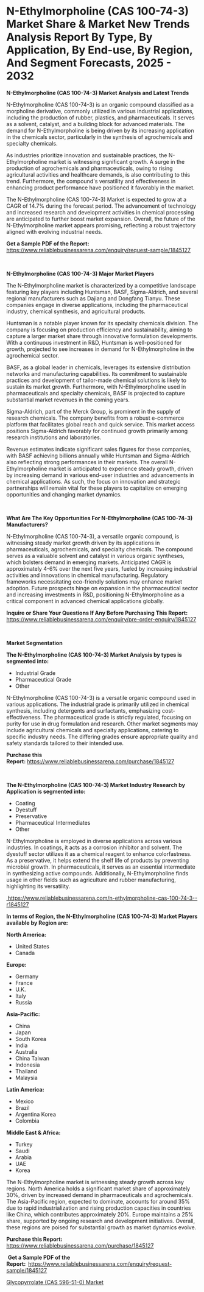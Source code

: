 <p><h1>N-Ethylmorpholine (CAS 100-74-3) Market Share & Market New Trends Analysis Report By Type, By Application, By End-use, By Region, And Segment Forecasts, 2025 - 2032</h1></p><p><strong>N-Ethylmorpholine (CAS 100-74-3) Market Analysis and Latest Trends</strong></p>
<p><p>N-Ethylmorpholine (CAS 100-74-3) is an organic compound classified as a morpholine derivative, commonly utilized in various industrial applications, including the production of rubber, plastics, and pharmaceuticals. It serves as a solvent, catalyst, and a building block for advanced materials. The demand for N-Ethylmorpholine is being driven by its increasing application in the chemicals sector, particularly in the synthesis of agrochemicals and specialty chemicals.</p><p>As industries prioritize innovation and sustainable practices, the N-Ethylmorpholine market is witnessing significant growth. A surge in the production of agrochemicals and pharmaceuticals, owing to rising agricultural activities and healthcare demands, is also contributing to this trend. Furthermore, the compound's versatility and effectiveness in enhancing product performance have positioned it favorably in the market.</p><p>The N-Ethylmorpholine (CAS 100-74-3) Market is expected to grow at a CAGR of 14.7% during the forecast period. The advancement of technology and increased research and development activities in chemical processing are anticipated to further boost market expansion. Overall, the future of the N-Ethylmorpholine market appears promising, reflecting a robust trajectory aligned with evolving industrial needs.</p></p>
<p><strong>Get a Sample PDF of the Report:&nbsp;</strong> <a href="https://www.reliablebusinessarena.com/enquiry/request-sample/1845127?utm_campaign=1143&utm_medium=2&utm_source=Github&utm_content=ia&utm_term=03022025&utm_id=n-ethylmorpholine-cas-100-74-3">https://www.reliablebusinessarena.com/enquiry/request-sample/1845127</a></p>
<p>&nbsp;</p>
<p><strong>N-Ethylmorpholine (CAS 100-74-3) Major Market Players</strong></p>
<p><p>The N-Ethylmorpholine market is characterized by a competitive landscape featuring key players including Huntsman, BASF, Sigma-Aldrich, and several regional manufacturers such as Dajiang and Dongfang Tianyu. These companies engage in diverse applications, including the pharmaceutical industry, chemical synthesis, and agricultural products.</p><p>Huntsman is a notable player known for its specialty chemicals division. The company is focusing on production efficiency and sustainability, aiming to capture a larger market share through innovative formulation developments. With a continuous investment in R&D, Huntsman is well-positioned for growth, projected to see increases in demand for N-Ethylmorpholine in the agrochemical sector.</p><p>BASF, as a global leader in chemicals, leverages its extensive distribution networks and manufacturing capabilities. Its commitment to sustainable practices and development of tailor-made chemical solutions is likely to sustain its market growth. Furthermore, with N-Ethylmorpholine used in pharmaceuticals and specialty chemicals, BASF is projected to capture substantial market revenues in the coming years.</p><p>Sigma-Aldrich, part of the Merck Group, is prominent in the supply of research chemicals. The company benefits from a robust e-commerce platform that facilitates global reach and quick service. This market access positions Sigma-Aldrich favorably for continued growth primarily among research institutions and laboratories.</p><p>Revenue estimates indicate significant sales figures for these companies, with BASF achieving billions annually while Huntsman and Sigma-Aldrich also reflecting strong performances in their markets. The overall N-Ethylmorpholine market is anticipated to experience steady growth, driven by increasing demand in various end-user industries and advancements in chemical applications. As such, the focus on innovation and strategic partnerships will remain vital for these players to capitalize on emerging opportunities and changing market dynamics.</p></p>
<p>&nbsp;</p>
<p><strong>What Are The Key Opportunities For N-Ethylmorpholine (CAS 100-74-3) Manufacturers?</strong></p>
<p><p>N-Ethylmorpholine (CAS 100-74-3), a versatile organic compound, is witnessing steady market growth driven by its applications in pharmaceuticals, agrochemicals, and specialty chemicals. The compound serves as a valuable solvent and catalyst in various organic syntheses, which bolsters demand in emerging markets. Anticipated CAGR is approximately 4-6% over the next five years, fueled by increasing industrial activities and innovations in chemical manufacturing. Regulatory frameworks necessitating eco-friendly solutions may enhance market adoption. Future prospects hinge on expansion in the pharmaceutical sector and increasing investments in R&D, positioning N-Ethylmorpholine as a critical component in advanced chemical applications globally.</p></p>
<p><strong>Inquire or Share Your Questions If Any Before Purchasing This Report:</strong> <a href="https://www.reliablebusinessarena.com/enquiry/pre-order-enquiry/1845127?utm_campaign=1143&utm_medium=2&utm_source=Github&utm_content=ia&utm_term=03022025&utm_id=n-ethylmorpholine-cas-100-74-3">https://www.reliablebusinessarena.com/enquiry/pre-order-enquiry/1845127</a></p>
<p>&nbsp;</p>
<p><strong>Market Segmentation</strong></p>
<p><strong>The N-Ethylmorpholine (CAS 100-74-3) Market Analysis by types is segmented into:</strong></p>
<p><ul><li>Industrial Grade</li><li>Pharmaceutical Grade</li><li>Other</li></ul></p>
<p><p>N-Ethylmorpholine (CAS 100-74-3) is a versatile organic compound used in various applications. The industrial grade is primarily utilized in chemical synthesis, including detergents and surfactants, emphasizing cost-effectiveness. The pharmaceutical grade is strictly regulated, focusing on purity for use in drug formulation and research. Other market segments may include agricultural chemicals and specialty applications, catering to specific industry needs. The differing grades ensure appropriate quality and safety standards tailored to their intended use.</p></p>
<p><strong>Purchase this Report:&nbsp;</strong><a href="https://www.reliablebusinessarena.com/purchase/1845127?utm_campaign=1143&utm_medium=2&utm_source=Github&utm_content=ia&utm_term=03022025&utm_id=n-ethylmorpholine-cas-100-74-3">https://www.reliablebusinessarena.com/purchase/1845127</a></p>
<p>&nbsp;</p>
<p><strong>The N-Ethylmorpholine (CAS 100-74-3) Market Industry Research by Application is segmented into:</strong></p>
<p><ul><li>Coating</li><li>Dyestuff</li><li>Preservative</li><li>Pharmaceutical Intermediates</li><li>Other</li></ul></p>
<p><p>N-Ethylmorpholine is employed in diverse applications across various industries. In coatings, it acts as a corrosion inhibitor and solvent. The dyestuff sector utilizes it as a chemical reagent to enhance colorfastness. As a preservative, it helps extend the shelf life of products by preventing microbial growth. In pharmaceuticals, it serves as an essential intermediate in synthesizing active compounds. Additionally, N-Ethylmorpholine finds usage in other fields such as agriculture and rubber manufacturing, highlighting its versatility.</p></p>
<p><a href="https://www.reliablebusinessarena.com/n-ethylmorpholine-cas-100-74-3--r1845127?utm_campaign=1143&utm_medium=2&utm_source=Github&utm_content=ia&utm_term=03022025&utm_id=n-ethylmorpholine-cas-100-74-3">&nbsp;https://www.reliablebusinessarena.com/n-ethylmorpholine-cas-100-74-3--r1845127</a></p>
<p><strong>In terms of Region, the N-Ethylmorpholine (CAS 100-74-3) Market Players available by Region are:</strong></p>
<p>
    <p> <strong> North America: </strong>
        <ul>
            <li>United States</li>
            <li>Canada</li>
        </ul>
        </p> 
    <p> <strong> Europe: </strong>
        <ul>
            <li>Germany</li>
            <li>France</li>
            <li>U.K.</li>
            <li>Italy</li>
            <li>Russia</li>
        </ul>
        </p> 
    <p> <strong> Asia-Pacific: </strong>
        <ul>
            <li>China</li>
            <li>Japan</li>
            <li>South Korea</li>
            <li>India</li>
            <li>Australia</li>
            <li>China Taiwan</li>
            <li>Indonesia</li>
            <li>Thailand</li>
            <li>Malaysia</li>
        </ul>
        </p> 
    <p> <strong> Latin America: </strong>
        <ul>
            <li>Mexico</li>
            <li>Brazil</li>
            <li>Argentina Korea</li>
            <li>Colombia</li>
        </ul>
        </p> 
    <p> <strong> Middle East & Africa: </strong>
        <ul>
            <li>Turkey</li>
            <li>Saudi</li>
            <li>Arabia</li>
            <li>UAE</li>
            <li>Korea</li>
        </ul>
    </p>
    </p>
<p><p>The N-Ethylmorpholine market is witnessing steady growth across key regions. North America holds a significant market share of approximately 30%, driven by increased demand in pharmaceuticals and agrochemicals. The Asia-Pacific region, expected to dominate, accounts for around 35% due to rapid industrialization and rising production capacities in countries like China, which contributes approximately 20%. Europe maintains a 25% share, supported by ongoing research and development initiatives. Overall, these regions are poised for substantial growth as market dynamics evolve.</p></p>
<p><strong>Purchase this Report: </strong><a href="https://www.reliablebusinessarena.com/purchase/1845127?utm_campaign=1143&utm_medium=2&utm_source=Github&utm_content=ia&utm_term=03022025&utm_id=n-ethylmorpholine-cas-100-74-3">https://www.reliablebusinessarena.com/purchase/1845127</a></p>
<p>&nbsp;<strong>Get a Sample PDF of the Report:&nbsp;&nbsp;</strong><a href="https://www.reliablebusinessarena.com/enquiry/request-sample/1845127?utm_campaign=1143&utm_medium=2&utm_source=Github&utm_content=ia&utm_term=03022025&utm_id=n-ethylmorpholine-cas-100-74-3">https://www.reliablebusinessarena.com/enquiry/request-sample/1845127</a></p>
<p><strong></strong></p>
<p><p><a href="https://github.com/yoshih12/Market-Research-Report-List-4/blob/main/glycopyrrolate-cas-596-51-0-market.md?utm_campaign=1143&utm_medium=2&utm_source=Github&utm_content=ia&utm_term=03022025&utm_id=n-ethylmorpholine-cas-100-74-3">Glycopyrrolate (CAS 596-51-0) Market</a></p></p>
